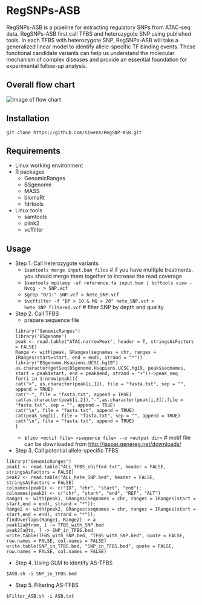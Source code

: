 # RegSNPs-ASB
RegSNPs-ASB is a pipeline for extracting regulatory SNPs from ATAC-seq data. RegSNPs-ASB first call TFBS and heterozygote SNP using published tools. In each TFBS with heterozygote SNP, RegSNPs-ASB will take a generalized linear model to identify allele-specific TF binding events. These functional candidate variants can help us understand the molecular mechanism of complex diseases and provide an essential foundation for experimental follow-up analysis.
## Overall flow chart
![Image of flow chart](https://github.com/SiwenX/RegSNP-ASB/blob/master/Figures/Fig2.png)
## Installation
`git clone https://github.com/SiwenX/RegSNP-ASB.git`
## Requirements
  - Linux working environment 
  - R packages
      - GenomicRanges
      - BSgenome
      - MASS
      - biomaRt
      - fdrtools
  - Linux tools
      - samtools
      - plink2
      - vcffilter
## Usage
  - Step 1. Call heterozygote variants
    - `$samtools merge input.bam files` # if you have multiple treatments, you should merge them together to increase the read coverage
    - `$samtools mpileup -uf reference.fa input.bam | bcftools view -Nvcg - > SNP.vcf`
    - `$grep "0/1:" SNP.vcf > hete_SNP.vcf`
    - `$vcffilter -f "DP > 10 & MQ > 20" hete_SNP.vcf > hete_SNP_filtered.vcf` # filter SNP by depth and quality
  - Step 2. Call TFBS
    - prepare sequence file
    ```
    library("GenomicRanges")
    library('BSgenome')
    peak <- read.table("ATAC.narrowPeak", header = T, stringsAsFactors = FALSE)
    Range <- with(peak, GRanges(seqnames = chr, ranges = IRanges(start=start, end = end), strand = "*"))
    library("BSgenome.Hsapiens.UCSC.hg19")
    as.character(getSeq(BSgenome.Hsapiens.UCSC.hg19, peak$seqnames, start = peak$start, end = peak$end, strand = "+"))->peak_seq
    for(i in 1:nrow(peak)){
    cat(">", as.character(peak[i,1]), file = "fasta.txt", sep = "", append = TRUE)
    cat("-", file = "fasta.txt", append = TRUE)
    cat(as.character(peak[i,2]),"-",as.character(peak[i,3]),file = "fasta.txt", sep = "", append = TRUE)
    cat("\n", file = "fasta.txt", append = TRUE)
    cat(peak_seq[i], file = "fasta.txt", sep = "", append = TRUE)
    cat("\n", file = "fasta.txt", append = TRUE)
    }
    ``` 
    - `$fimo <motif file> <sequence file> --o <output dir>` # motif file can be downloaded from http://jaspar.genereg.net/downloads/ 
  - Step 3. Call potential allele-specific TFBS
  ```
  library("GenomicRanges") 
  peak1 <- read.table("ALL_TFBS_shifted.txt", header = FALSE, stringsAsFactors = FALSE)
  peak2 <- read.table("ALL_hete_SNP.bed", header = FALSE, stringsAsFactors = FALSE)
  colnames(peak1) <- c("ID", "chr", "start", "end");
  colnames(peak2) <- c("chr", "start", "end", "REF", "ALT")
  Range1 <- with(peak1, GRanges(seqnames = chr, ranges = IRanges(start = start,end = end), strand = "*"));
  Range2 <- with(peak2, GRanges(seqnames = chr, ranges = IRanges(start = start,end = end), strand = "*"));
  findOverlaps(Range1, Range2) -> a
  peak1[a@from, ] -> TFBS_with_SNP.bed
  peak2[a@to, ] -> SNP_in_TFBS.bed
  write.table(TFBS_with_SNP.bed, "TFBS_with_SNP.bed", quote = FALSE, row.names = FALSE, col.names = FALSE)
  write.table(SNP_in_TFBS.bed, "SNP_in_TFBS.bed", quote = FALSE, row.names = FALSE, col.names = FALSE)
  ```
  - Step 4. Using GLM to identify AS-TFBS
  ```
  $ASB.sh -i SNP_in_TFBS.bed
  ```
  - Step 5. Filtering AS-TFBS
  ```
  $Filter_ASB.sh -i ASB.txt
  ```

